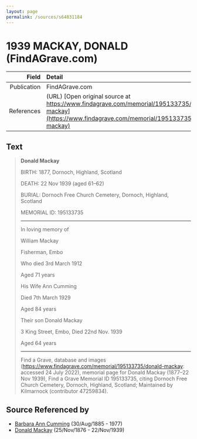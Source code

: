 ```yaml
---
layout: page
permalink: /sources/s64831184
---
```


# 1939 MACKAY, DONALD (FindAGrave.com)

Field | Detail
---:|:---
Publication | FindAGrave.com
References | (URL) [Open original source at https://www.findagrave.com/memorial/195133735/donald-mackay](https://www.findagrave.com/memorial/195133735/donald-mackay)

## Text

> **Donald Mackay**
>
> BIRTH: 1877, Dornoch, Highland, Scotland
>
> DEATH: 22 Nov 1939 (aged 61–62)
>
> BURIAL: Dornoch Free Church Cemetery, Dornoch, Highland, Scotland
>
> MEMORIAL ID: 195133735
>
> ---
>
> In loving memory of
>
> William Mackay
>
> Fisherman, Embo
>
> Who died 3rd March 1912
>
> Aged 71 years
>
> His Wife Ann Cumming
>
> Died 7th March 1929
>
> Aged 84 years
>
> Their son Donald Mackay
>
> 3 King Street, Embo, Died 22nd Nov. 1939
>
> Aged 64 years
>
> ---
>
> Find a Grave, database and images (https://www.findagrave.com/memorial/195133735/donald-mackay: accessed 24 July 2022), memorial page for Donald Mackay (1877–22 Nov 1939), Find a Grave Memorial ID 195133735, citing Dornoch Free Church Cemetery, Dornoch, Highland, Scotland; Maintained by Kilmarnock (contributor 47259834).
>

## Source Referenced by

* [Barbara Ann Cumming](../people/@57039529@-barbara-ann-cumming-b1885-8-30-d1977.md) (30/Aug/1885 - 1977)
* [Donald Mackay](../people/@58341424@-donald-mackay-b1876-11-25-d1939-11-22.md) (25/Nov/1876 - 22/Nov/1939)
